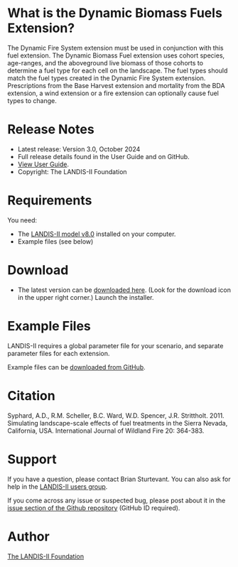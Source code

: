 # What is the Dynamic Biomass Fuels Extension?

The Dynamic Fire System extension must be used in conjunction with this fuel extension. The Dynamic Biomass Fuel extension uses cohort species, age-ranges, and the aboveground live biomass of those cohorts to determine a fuel type for each cell on the landscape. The fuel types should match the fuel types created in the Dynamic Fire System extension. Prescriptions from the Base Harvest extension and mortality from the BDA extension, a wind extension or a fire extension can optionally cause fuel types to change.

# Release Notes

- Latest release: Version 3.0, October 2024
- Full release details found in the User Guide and on GitHub.
- [View User Guide](https://github.com/LANDIS-II-Foundation/Extension-Dynamic-Biomass-Fuels/blob/master/docs/LANDIS-II%20Dynamic%20Biomass%20Fuel%20System%20v3.0%20User%20Guide.pdf).
- Copyright: The LANDIS-II Foundation

# Requirements

You need:

- The [LANDIS-II model v8.0](http://www.landis-ii.org/install) installed on your computer.
- Example files (see below)

# Download

- The latest version can be [downloaded here](https://github.com/LANDIS-II-Foundation/Extension-Dynamic-Biomass-Fuels/blob/master/deploy/installer/LANDIS-II-V7%20Dynamic%20Biomass%20Fuels%203.0-setup.exe). (Look for the download icon in the upper right corner.) Launch the installer.

# Example Files

LANDIS-II requires a global parameter file for your scenario, and separate parameter files for each extension.

Example files can be [downloaded from GitHub](https://downgit.github.io/#/home?url=https://github.com/LANDIS-II-Foundation/Extension-Dynamic-Biomass-Fuels/tree/master/testings/Core8-DynamicFire4.0).

# Citation

 Syphard, A.D., R.M. Scheller, B.C. Ward, W.D. Spencer, J.R. Strittholt. 2011. Simulating landscape-scale effects of fuel treatments in the Sierra Nevada, California, USA. International Journal of Wildland Fire 20: 364-383.

# Support

If you have a question, please contact Brian Sturtevant. 
You can also ask for help in the [LANDIS-II users group](http://www.landis-ii.org/users).

If you come across any issue or suspected bug, please post about it in the [issue section of the Github repository](https://github.com/LANDIS-II-Foundation/Extension-Dynamic-Biomass-Fuels/issues) (GitHub ID required).

# Author

[The LANDIS-II Foundation](http://www.landis-ii.org)


